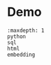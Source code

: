 <!-- Copyright 2024 Remy Blank <remy@c-space.org> -->
<!-- SPDX-License-Identifier: MIT -->

# Demo

```{toctree}
:maxdepth: 1
python
sql
html
embedding
```
